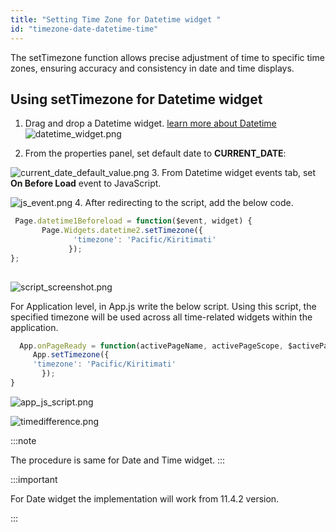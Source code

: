 ```yaml
---
title: "Setting Time Zone for Datetime widget "
id: "timezone-date-datetime-time"
---
```


The setTimezone function allows precise adjustment of time to specific time zones, ensuring accuracy and consistency in date and time displays.

## Using setTimezone for Datetime widget

1. Drag and drop a Datetime widget. [ learn more about Datetime](/learn/app-development/widgets/form-widgets/date-time-datetime/#datetime-properties)
     ![datetime_widget.png](/learn/assets/datetime_widget.png)
    
2. From the properties panel, set default date to **CURRENT_DATE**:

  ![current_date_default_value.png](/learn/assets/current_date_default_value.png)
3. From Datetime widget events tab, set **On Before Load** event to JavaScript.

   ![js_event.png](/learn/assets/js_event.png)
4. After redirecting to the script, add the below code.
   ``` Javascript
    Page.datetime1Beforeload = function($event, widget) {
          Page.Widgets.datetime2.setTimezone({
                 'timezone': 'Pacific/Kiritimati'
                });
  };
         
   ```
  ![script_screenshot.png](/learn/assets/script_screenshot.png)

  For Application level, in App.js write the below script. Using this script, the specified timezone will be used across all time-related widgets within the application.


   ``` Javascript
     App.onPageReady = function(activePageName, activePageScope, $activePageEl) {
        App.setTimezone({
        'timezone': 'Pacific/Kiritimati'
          });
}
   ```   

  ![app_js_script.png](/learn/assets/app_js_script.png)
     
      
       

 
   

   
![timedifference.png](/learn/assets/timedifference.png)



:::note

The procedure is same for Date and Time widget.
:::

:::important

For Date widget the implementation will work from 11.4.2 version.

:::